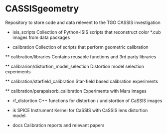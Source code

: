 # CASSISgeometry
Repository to store code and data relevent to the TGO CASSIS investigation 

*  isis_scripts
Collection of Python-ISIS scripts that reconstruct color *.cub images from data packages

*  calibration
Collection of scripts that perform geometric calibration

** calibration/libraries
Contains reusable functions and 3rd party libraries

** calibrarion/distortion_model_selection
Distortion model selection experiments

** calibration/starfield_calibration
Star-field based calibration experiments

** calibration/perapsisorb_calibration
Experiments with Mars images

* rf_distortion
C++ functions for distortion / undistortion of CaSSIS images

* ik
SPICE Instrument Kernel for CaSSIS with CaSSIS lens distortion model. 

* docs
Calibration reports and relevant papers
